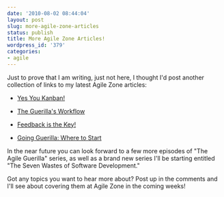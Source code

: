 ```yaml
---
date: '2010-08-02 08:44:04'
layout: post
slug: more-agile-zone-articles
status: publish
title: More Agile Zone Articles!
wordpress_id: '379'
categories:
- agile
---
```


Just to prove that I am writing, just not here, I thought I'd post another collection of links to my latest Agile Zone articles:




        
  * [Yes You Kanban!](http://java.dzone.com/articles/yes-you-kanban)

        
  * [The Guerilla's Workflow](http://java.dzone.com/articles/guerillas-workflow)

	
  * [Feedback is the Key!](http://java.dzone.com/articles/feedback-key)

	
  * [Going Guerilla: Where to Start](http://java.dzone.com/articles/going-guerilla-where-start)



In the near future you can look forward to a few more episodes of "The Agile Guerilla" series, as well as a brand new series I'll be starting entitled "The Seven Wastes of Software Development."

Got any topics you want to hear more about? Post up in the comments and I'll see about covering them at Agile Zone in the coming weeks!

